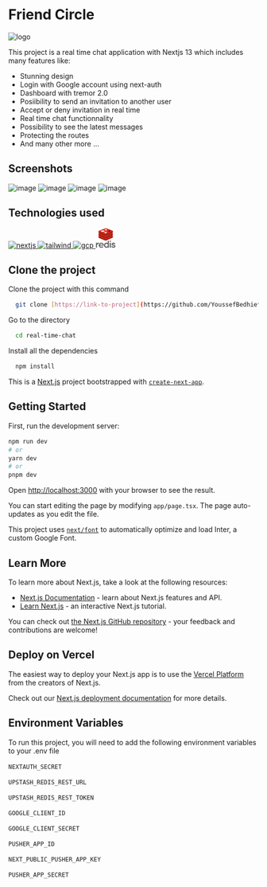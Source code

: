 # Friend Circle
![logo](https://github.com/YoussefBedhief/realTime-chat/assets/69478528/76c457dd-7564-4685-b6ae-35f3e8c50553)

This project is a real time chat application with Nextjs 13 which includes many features like:
- Stunning design
- Login with Google account using next-auth
- Dashboard with tremor 2.0
- Posiibility to send an invitation to another user
- Accept or deny invitation in real time
- Real time chat functionnality
- Possibility to see the latest messages
- Protecting the routes
- And many other more ...

## Screenshots
![image](https://github.com/YoussefBedhief/realTime-chat/assets/69478528/574080f9-8e3a-42d0-9bf5-921bad057787)
![image](https://github.com/YoussefBedhief/realTime-chat/assets/69478528/8c0dbe09-3e08-427e-a2ea-1c9288f78b17)
![image](https://github.com/YoussefBedhief/realTime-chat/assets/69478528/ff1ad568-c88d-4a6d-a5a2-447ee956fa7a)
![image](https://github.com/YoussefBedhief/realTime-chat/assets/69478528/f4df39fa-1097-43df-a3dd-840a59d95941)

## Technologies used
<a href="https://nextjs.org/" target="_blank" rel="noreferrer"> <img src="https://cdn.worldvectorlogo.com/logos/nextjs-2.svg" alt="nextjs" width="40" height="40"/> </a> <a href="https://tailwindcss.com/" target="_blank" rel="noreferrer"> <img src="https://www.vectorlogo.zone/logos/tailwindcss/tailwindcss-icon.svg" alt="tailwind" width="40" height="40"/> </a><a href="https://cloud.google.com" target="_blank" rel="noreferrer"> <img src="https://www.vectorlogo.zone/logos/google_cloud/google_cloud-icon.svg" alt="gcp" width="40" height="40"/> </a><a href="https://redis.io" target="_blank" rel="noreferrer"> <img src="https://raw.githubusercontent.com/devicons/devicon/master/icons/redis/redis-original-wordmark.svg" alt="redis" width="40" height="40"/> </a>

## Clone the project

Clone the project with this command
```bash
  git clone [https://link-to-project](https://github.com/YoussefBedhief/realTime-chat.git)
```

Go to the directory
```bash
  cd real-time-chat
```

Install all the dependencies
```bash
  npm install
```


This is a [Next.js](https://nextjs.org/) project bootstrapped with [`create-next-app`](https://github.com/vercel/next.js/tree/canary/packages/create-next-app).

## Getting Started

First, run the development server:

```bash
npm run dev
# or
yarn dev
# or
pnpm dev
```

Open [http://localhost:3000](http://localhost:3000) with your browser to see the result.

You can start editing the page by modifying `app/page.tsx`. The page auto-updates as you edit the file.

This project uses [`next/font`](https://nextjs.org/docs/basic-features/font-optimization) to automatically optimize and load Inter, a custom Google Font.

## Learn More

To learn more about Next.js, take a look at the following resources:

- [Next.js Documentation](https://nextjs.org/docs) - learn about Next.js features and API.
- [Learn Next.js](https://nextjs.org/learn) - an interactive Next.js tutorial.

You can check out [the Next.js GitHub repository](https://github.com/vercel/next.js/) - your feedback and contributions are welcome!

## Deploy on Vercel

The easiest way to deploy your Next.js app is to use the [Vercel Platform](https://vercel.com/new?utm_medium=default-template&filter=next.js&utm_source=create-next-app&utm_campaign=create-next-app-readme) from the creators of Next.js.

Check out our [Next.js deployment documentation](https://nextjs.org/docs/deployment) for more details.

## Environment Variables

To run this project, you will need to add the following environment variables to your .env file

`NEXTAUTH_SECRET`

`UPSTASH_REDIS_REST_URL`

`UPSTASH_REDIS_REST_TOKEN`

`GOOGLE_CLIENT_ID`

`GOOGLE_CLIENT_SECRET`

`PUSHER_APP_ID`

`NEXT_PUBLIC_PUSHER_APP_KEY`

`PUSHER_APP_SECRET`

